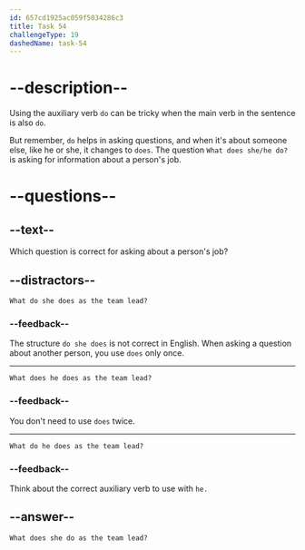 ```yaml
---
id: 657cd1925ac059f5034286c3
title: Task 54
challengeType: 19
dashedName: task-54
---
```


# --description--

Using the auxiliary verb `do` can be tricky when the main verb in the sentence is also `do`. 

But remember, `do` helps in asking questions, and when it's about someone else, like he or she, it changes to `does`. The question `What does she/he do?` is asking for information about a person's job.

# --questions--

## --text--

Which question is correct for asking about a person's job?

## --distractors--

`What do she does as the team lead?`

### --feedback--

The structure `do she does` is not correct in English. When asking a question about another person, you use `does` only once.

---

`What does he does as the team lead?`

### --feedback--

You don't need to use `does` twice.

---

`What do he does as the team lead?`

### --feedback--

Think about the correct auxiliary verb to use with `he.`

## --answer--

`What does she do as the team lead?`


